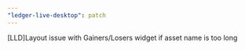 ```yaml
---
"ledger-live-desktop": patch
---
```


[LLD]Layout issue with Gainers/Losers widget if asset name is too long
